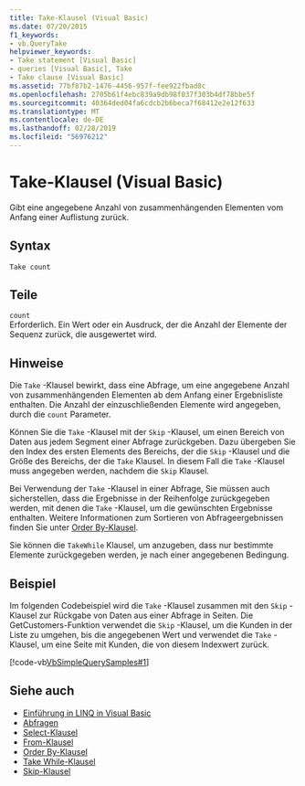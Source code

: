 ```yaml
---
title: Take-Klausel (Visual Basic)
ms.date: 07/20/2015
f1_keywords:
- vb.QueryTake
helpviewer_keywords:
- Take statement [Visual Basic]
- queries [Visual Basic], Take
- Take clause [Visual Basic]
ms.assetid: 77bf87b2-1476-4456-957f-fee922fbad8c
ms.openlocfilehash: 2705b61f4ebc839a9db98f037f303b4df78bbe5f
ms.sourcegitcommit: 40364ded04fa6cdcb2b6beca7f68412e2e12f633
ms.translationtype: MT
ms.contentlocale: de-DE
ms.lasthandoff: 02/28/2019
ms.locfileid: "56976212"
---
```

# <a name="take-clause-visual-basic"></a>Take-Klausel (Visual Basic)
Gibt eine angegebene Anzahl von zusammenhängenden Elementen vom Anfang einer Auflistung zurück.  
  
## <a name="syntax"></a>Syntax  
  
```  
Take count  
```  
  
## <a name="parts"></a>Teile  
 `count`  
 Erforderlich. Ein Wert oder ein Ausdruck, der die Anzahl der Elemente der Sequenz zurück, die ausgewertet wird.  
  
## <a name="remarks"></a>Hinweise  
 Die `Take` -Klausel bewirkt, dass eine Abfrage, um eine angegebene Anzahl von zusammenhängenden Elementen ab dem Anfang einer Ergebnisliste enthalten. Die Anzahl der einzuschließenden Elemente wird angegeben, durch die `count` Parameter.  
  
 Können Sie die `Take` -Klausel mit der `Skip` -Klausel, um einen Bereich von Daten aus jedem Segment einer Abfrage zurückgeben. Dazu übergeben Sie den Index des ersten Elements des Bereichs, der die `Skip` -Klausel und die Größe des Bereichs, der die `Take` Klausel. In diesem Fall die `Take` -Klausel muss angegeben werden, nachdem die `Skip` Klausel.  
  
 Bei Verwendung der `Take` -Klausel in einer Abfrage, Sie müssen auch sicherstellen, dass die Ergebnisse in der Reihenfolge zurückgegeben werden, mit denen die `Take` -Klausel, um die gewünschten Ergebnisse enthalten. Weitere Informationen zum Sortieren von Abfrageergebnissen finden Sie unter [Order By-Klausel](../../../visual-basic/language-reference/queries/order-by-clause.md).  
  
 Sie können die `TakeWhile` Klausel, um anzugeben, dass nur bestimmte Elemente zurückgegeben werden, je nach einer angegebenen Bedingung.  
  
## <a name="example"></a>Beispiel  
 Im folgenden Codebeispiel wird die `Take` -Klausel zusammen mit den `Skip` -Klausel zur Rückgabe von Daten aus einer Abfrage in Seiten. Die GetCustomers-Funktion verwendet die `Skip` -Klausel, um die Kunden in der Liste zu umgehen, bis die angegebenen Wert und verwendet die `Take` -Klausel, um eine Seite mit Kunden, die von diesem Indexwert zurück.  
  
 [!code-vb[VbSimpleQuerySamples#1](~/samples/snippets/visualbasic/VS_Snippets_VBCSharp/VbSimpleQuerySamples/VB/QuerySamples1.vb#1)]  
  
## <a name="see-also"></a>Siehe auch
- [Einführung in LINQ in Visual Basic](../../../visual-basic/programming-guide/language-features/linq/introduction-to-linq.md)
- [Abfragen](../../../visual-basic/language-reference/queries/index.md)
- [Select-Klausel](../../../visual-basic/language-reference/queries/select-clause.md)
- [From-Klausel](../../../visual-basic/language-reference/queries/from-clause.md)
- [Order By-Klausel](../../../visual-basic/language-reference/queries/order-by-clause.md)
- [Take While-Klausel](../../../visual-basic/language-reference/queries/take-while-clause.md)
- [Skip-Klausel](../../../visual-basic/language-reference/queries/skip-clause.md)
